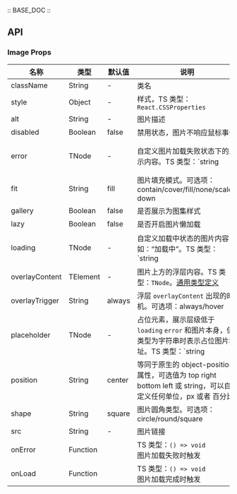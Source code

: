 :: BASE_DOC ::

## API

### Image Props

名称 | 类型 | 默认值 | 说明 | 必传
-- | -- | -- | -- | --
className | String | - | 类名 | N
style | Object | - | 样式，TS 类型：`React.CSSProperties` | N
alt | String | - | 图片描述 | N
disabled | Boolean | false | 禁用状态，图片不响应鼠标事件 | N
error | TNode | - | 自定义图片加载失败状态下的显示内容。TS 类型：`string | TNode`。[通用类型定义](https://github.com/Tencent/tdesign-react/blob/develop/src/common.ts) | N
fit | String | fill | 图片填充模式。可选项：contain/cover/fill/none/scale-down | N
gallery | Boolean | false | 是否展示为图集样式 | N
lazy | Boolean | false | 是否开启图片懒加载 | N
loading | TNode | - | 自定义加载中状态的图片内容，如：“加载中”。TS 类型：`string | TNode`。[通用类型定义](https://github.com/Tencent/tdesign-react/blob/develop/src/common.ts) | N
overlayContent | TElement | - | 图片上方的浮层内容。TS 类型：`TNode`。[通用类型定义](https://github.com/Tencent/tdesign-react/blob/develop/src/common.ts) | N
overlayTrigger | String | always | 浮层 `overlayContent` 出现的时机。可选项：always/hover | N
placeholder | TNode | - | 占位元素，展示层级低于 `loading` `error` 和图片本身，值类型为字符串时表示占位图片地址。TS 类型：`string | TNode`。[通用类型定义](https://github.com/Tencent/tdesign-react/blob/develop/src/common.ts) | N
position | String | center | 等同于原生的 object-position 属性，可选值为 top right bottom left 或 string，可以自定义任何单位，px 或者 百分比 | N
shape | String | square | 图片圆角类型。可选项：circle/round/square | N
src | String | - | 图片链接 | N
onError | Function |  | TS 类型：`() => void`<br/>图片加载失败时触发 | N
onLoad | Function |  | TS 类型：`() => void`<br/>图片加载完成时触发 | N
